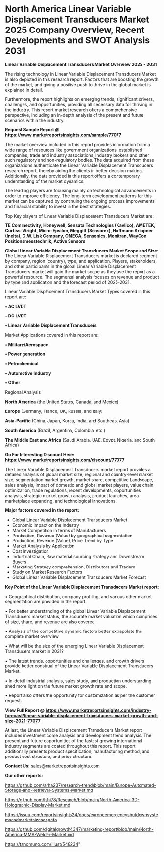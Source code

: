 # North America Linear Variable Displacement Transducers Market 2025 Company Overview, Recent Developments and SWOT Analysis 2031

<Strong> Linear Variable Displacement Transducers Market Overview 2025 - 2031</strong>

The rising technology in Linear Variable Displacement Transducers Market is also depicted in this research report. Factors that are boosting the growth of the market, and giving a positive push to thrive in the global market is explained in detail.

Furthermore, the report highlights on emerging trends, significant drivers, challenges, and opportunities, providing all necessary data for thriving in the industry. This report market research offers a comprehensive perspective, including an in-depth analysis of the present and future scenarios within the industry.

<strong>Request Sample Report @ <a href=https://www.marketreportsinsights.com/sample/77077>https://www.marketreportsinsights.com/sample/77077</a></strong>

The market overview included in this report provides information from a wide range of resources like government organizations, established companies, trade and industry associations, industry brokers and other such regulatory and non-regulatory bodies. The data acquired from these organizations authenticate the Linear Variable Displacement Transducers research report, thereby aiding the clients in better decision making. Additionally, the data provided in this report offers a contemporary understanding of the market dynamics.

The leading players are focusing mainly on technological advancements in order to improve efficiency. The long-term development patterns for this market can be captured by continuing the ongoing process improvements and financial stability to invest in the best strategies.

Top Key players of Linear Variable Displacement Transducers Market are:

<strong>TE Commectivity, Honeywell, Sensata Technologies (Kavlico), AMETEK, Curtiss-Wright, Micro-Epsilon, Meggitt (Sensorex), Hoffmann Krippner (Inelta), G.W. Lisk Company, OMEGA, Sensonics, Monitran, WayCon Positionsmesstechnik, Active Sensors</strong>

<strong><b>Global Linear Variable Displacement Transducers Market Scope and Size:</b></strong>
The Linear Variable Displacement Transducers market is declared segment by company, region (country), type, and application. Players, stakeholders, and other participants in the global Linear Variable Displacement Transducers market will gain the market scope as they use the report as a powerful resource. The segmental analysis focuses on revenue and product by type and application and the forecast period of 2025-2031.

Linear Variable Displacement Transducers Market Types covered in this report are:

<strong>• AC LVDT

• DC LVDT

• Linear Variable Displacement Transducers</strong>

Market Applications covered in this report are:

<strong>• Military/Aerospace

• Power generation

• Petrochemical

• Automotive Industry

• Other</strong> 

Regional Analysis

<strong>North America</strong> (the United States, Canada, and Mexico)

<strong>Europe</strong> (Germany, France, UK, Russia, and Italy)

<strong>Asia-Pacific</strong> (China, Japan, Korea, India, and Southeast Asia)

<strong>South America</strong> (Brazil, Argentina, Colombia, etc.)

<strong>The Middle East and Africa</strong> (Saudi Arabia, UAE, Egypt, Nigeria, and South Africa)

<strong>Go For Interesting Discount Here: <a href=https://www.marketreportsinsights.com/discount/77077>https://www.marketreportsinsights.com/discount/77077</a></strong>

The Linear Variable Displacement Transducers market report provides a detailed analysis of global market size, regional and country-level market size, segmentation market growth, market share, competitive Landscape, sales analysis, impact of domestic and global market players, value chain optimization, trade regulations, recent developments, opportunities analysis, strategic market growth analysis, product launches, area marketplace expanding, and technological innovations.

<strong><b>Major factors covered in the report:</b></strong>
<ul>
  <li>Global Linear Variable Displacement Transducers Market </li>
  <li>Economic Impact on the Industry</li>
  <li>Market Competition in terms of Manufacturers</li>
  <li>Production, Revenue (Value) by geographical segmentation</li>
  <li>Production, Revenue (Value), Price Trend by Type</li>
  <li>Market Analysis by Application</li>
  <li>Cost Investigation</li>
  <li>Industrial Chain, Raw material sourcing strategy and Downstream Buyers</li>
  <li>Marketing Strategy comprehension, Distributors and Traders</li>
  <li>Study on Market Research Factors</li>
  <li>Global Linear Variable Displacement Transducers Market Forecast</li>
</ul>

<strong><b>Key Point of the Linear Variable Displacement Transducers Market report:</b></strong>

• Geographical distribution, company profiling, and various other market segmentation are provided in the report.

• For better understanding of the global Linear Variable Displacement Transducers market status, the accurate market valuation which comprises of size, share, and revenue are also covered.

• Analysis of the competitive dynamic factors better extrapolate the complete market overview

• What will be the size of the emerging Linear Variable Displacement Transducers market in 2031?

• The latest trends, opportunities and challenges, and growth drivers provide better construal of the Linear Variable Displacement Transducers Market.

• In-detail industrial analysis, sales study, and production understanding shed more light on the future market growth rate and scope.

• Report also offers the opportunity for customization as per the customer request.

<strong><b>View Full Report @ <a href=https://www.marketreportsinsights.com/industry-forecast/linear-variable-displacement-transducers-market-growth-and-size-2021-77077>https://www.marketreportsinsights.com/industry-forecast/linear-variable-displacement-transducers-market-growth-and-size-2021-77077</a></b></strong>


At last, the Linear Variable Displacement Transducers Market report includes investment come analysis and development trend analysis. The present and future opportunities of the fastest growing international industry segments are coated throughout this report. This report additionally presents product specification, manufacturing method, and product cost structure, and price structure.

<strong>Contact Us:</strong>
sales@marketreportsinsights.com

<strong>Our other reports:</strong>

<a href=https://github.com/arha237/research-trend/blob/main/Europe-Automated-Storage-and-Retrieval-Systems-Market.md>https://github.com/arha237/research-trend/blob/main/Europe-Automated-Storage-and-Retrieval-Systems-Market.md</a>

<a href=https://github.com/Ishi78/Research/blob/main/North-America-3D-Holographic-Display-Market.md>https://github.com/Ishi78/Research/blob/main/North-America-3D-Holographic-Display-Market.md</a>

<a href=https://issuu.com/reportsinsights24/docs/europeemergencyshutdownsystemsesdmarketsizescopefo>https://issuu.com/reportsinsights24/docs/europeemergencyshutdownsystemsesdmarketsizescopefo</a>

<a href=https://github.com/digitalgrowth4347/marketing-report/blob/main/North-America-MMA-Welder-Market.md>https://github.com/digitalgrowth4347/marketing-report/blob/main/North-America-MMA-Welder-Market.md</a>

<a href=https://tanomuno.com/illust/548234>https://tanomuno.com/illust/548234</a>"
